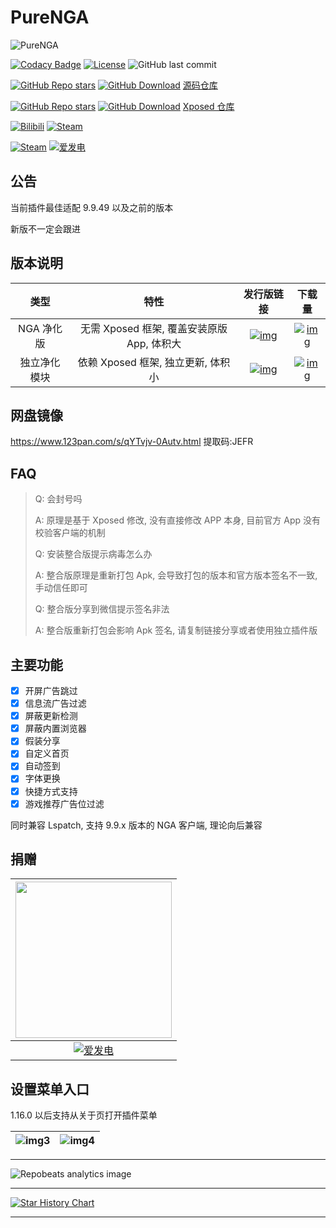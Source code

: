 # PureNGA

![PureNGA](https://socialify.git.ci/chr233/PureNGA/image?description=1&forks=1&language=1&name=1&owner=1&pattern=Diagonal%20Stripes&stargazers=1&theme=Auto)

[![Codacy Badge](https://app.codacy.com/project/badge/Grade/de4c75db7487426285bf38f90ad94e6c)](https://www.codacy.com/gh/chr233/PureNGA/dashboard)
[![License](https://img.shields.io/github/license/chr233/PureNGA?logo=apache)](https://github.com/chr233/PureNGA/blob/master/license)
![GitHub last commit](https://img.shields.io/github/last-commit/chr233/PureNGA?logo=github)

[![GitHub Repo stars](https://img.shields.io/github/stars/chr233/PureNGA?logo=github)][repo_code]
[![GitHub Download](https://img.shields.io/github/downloads/chr233/PureNGA/total?logo=github)][repo_code]
[源码仓库][repo_code]

[![GitHub Repo stars](https://img.shields.io/github/stars/Xposed-Modules-Repo/com.chrxw.purenga?logo=github)][repo_xposed]
[![GitHub Download](https://img.shields.io/github/downloads/Xposed-Modules-Repo/com.chrxw.purenga/total?logo=github)][repo_xposed]
[Xposed 仓库][repo_xposed]

[![Bilibili](https://img.shields.io/badge/bilibili-Chr__-00A2D8.svg?logo=bilibili)](https://space.bilibili.com/5805394)
[![Steam](https://img.shields.io/badge/steam-Chr__-1B2838.svg?logo=steam)](https://steamcommunity.com/id/Chr_)

[![Steam](https://img.shields.io/badge/steam-donate-1B2838.svg?logo=steam)](https://steamcommunity.com/tradeoffer/new/?partner=221260487&token=xgqMgL-i)
[![爱发电](https://img.shields.io/badge/爱发电-chr__-ea4aaa.svg?logo=github-sponsors)](https://afdian.com/@chr233)

## 公告

当前插件最佳适配 9.9.49 以及之前的版本

新版不一定会跟进

## 版本说明

|     类型     |                    特性                    |                  发行版链接                   |                     下载量                     |
| :----------: | :----------------------------------------: | :-------------------------------------------: | :--------------------------------------------: |
|  NGA 净化版  | 无需 Xposed 框架, 覆盖安装原版 App, 体积大 |    [![img][release_bundled]][link_bundled]    |    [![img][download_bundled]][link_bundled]    |
| 独立净化模块 |     依赖 Xposed 框架, 独立更新, 体积小     | [![img][release_standalone]][link_standalone] | [![img][download_standalone]][link_standalone] |

## 网盘镜像

https://www.123pan.com/s/qYTvjv-0Autv.html 提取码:JEFR

## FAQ

> Q: 会封号吗
>
> A: 原理是基于 Xposed 修改, 没有直接修改 APP 本身, 目前官方 App 没有校验客户端的机制
>
> Q: 安装整合版提示病毒怎么办
>
> A: 整合版原理是重新打包 Apk, 会导致打包的版本和官方版本签名不一致, 手动信任即可
>
> Q: 整合版分享到微信提示签名非法
>
> A: 整合版重新打包会影响 Apk 签名, 请复制链接分享或者使用独立插件版

## 主要功能

- [x] 开屏广告跳过
- [x] 信息流广告过滤
- [x] 屏蔽更新检测
- [x] 屏蔽内置浏览器
- [x] 假装分享
- [x] 自定义首页
- [x] 自动签到
- [x] 字体更换
- [x] 快捷方式支持
- [x] 游戏推荐广告位过滤

同时兼容 Lspatch, 支持 9.9.x 版本的 NGA 客户端, 理论向后兼容

## 捐赠

| [<img src="https://raw.chrxw.com/PureNGA/main/app/src/main/res/drawable-nodpi/aifadian.webp" width="250px">][afdian_link] |
| :---------------------------------------------------------------------------------------------------------: |
|                                    [![爱发电][afdian_img]][afdian_link]                                     |

[afdian_img]: https://img.shields.io/badge/爱发电-@chr__-ea4aaa.svg?logo=github-sponsors
[afdian_link]: https://afdian.com/@chr233

## 设置菜单入口

1.16.0 以后支持从关于页打开插件菜单

| ![img3][img3] | ![img4][img4] |
| ------------- | ------------- |

[img3]: https://raw.chrxw.com/PureNGA/main/app/src/main/res/drawable-nodpi/tutorials3.webp
[img4]: https://raw.chrxw.com/PureNGA/main/app/src/main/res/drawable-nodpi/tutorials4.webp

---

![Repobeats analytics image](https://repobeats.axiom.co/api/embed/4bf56a527045ee543205efea99a07e5d09bcd7c3.svg "Repobeats analytics image")

---

[![Star History Chart](https://api.star-history.com/svg?repos=chr233/PureNGA&type=Date)](https://star-history.com/#chr233/PureNGA&Date)

---

[repo_code]: https://github.com/chr233/PureNGA
[repo_xposed]: https://github.com/Xposed-Modules-Repo/com.chrxw.purenga
[release_bundled]: https://img.shields.io/github/v/release/chr233/PureNGA?logo=github&label=版本
[release_standalone]: https://img.shields.io/github/v/release/Xposed-Modules-Repo/com.chrxw.purenga?logo=github&label=版本
[download_bundled]: https://img.shields.io/github/downloads/chr233/PureNGA/total?logo=github&label=下载
[download_standalone]: https://img.shields.io/github/downloads/Xposed-Modules-Repo/com.chrxw.purenga/total?logo=github&label=下载
[link_bundled]: https://github.com/chr233/PureNGA/releases/tag/NGA
[link_standalone]: https://github.com/Xposed-Modules-Repo/com.chrxw.purenga/releases
